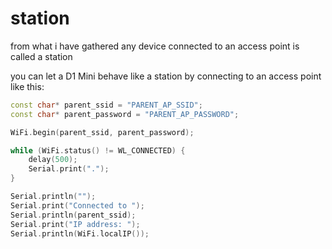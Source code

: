 # station

from what i have gathered any device connected to an access point is called a station

you can let a D1 Mini behave like a station by connecting to an access point like this:

```cpp
const char* parent_ssid = "PARENT_AP_SSID";
const char* parent_password = "PARENT_AP_PASSWORD";

WiFi.begin(parent_ssid, parent_password);

while (WiFi.status() != WL_CONNECTED) {
    delay(500);
    Serial.print(".");
}

Serial.println("");
Serial.print("Connected to ");
Serial.println(parent_ssid);
Serial.print("IP address: ");
Serial.println(WiFi.localIP());
```